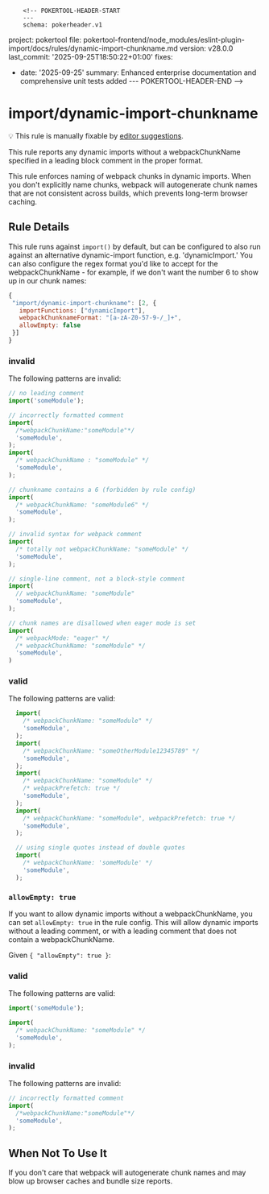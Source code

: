         <!-- POKERTOOL-HEADER-START
        ---
        schema: pokerheader.v1
project: pokertool
file: pokertool-frontend/node_modules/eslint-plugin-import/docs/rules/dynamic-import-chunkname.md
version: v28.0.0
last_commit: '2025-09-25T18:50:22+01:00'
fixes:
- date: '2025-09-25'
  summary: Enhanced enterprise documentation and comprehensive unit tests added
        ---
        POKERTOOL-HEADER-END -->
# import/dynamic-import-chunkname

💡 This rule is manually fixable by [editor suggestions](https://eslint.org/docs/latest/use/core-concepts#rule-suggestions).

<!-- end auto-generated rule header -->

This rule reports any dynamic imports without a webpackChunkName specified in a leading block comment in the proper format.

This rule enforces naming of webpack chunks in dynamic imports. When you don't explicitly name chunks, webpack will autogenerate chunk names that are not consistent across builds, which prevents long-term browser caching.

## Rule Details

This rule runs against `import()` by default, but can be configured to also run against an alternative dynamic-import function, e.g. 'dynamicImport.'
You can also configure the regex format you'd like to accept for the webpackChunkName - for example, if we don't want the number 6 to show up in our chunk names:

 ```javascript
{
  "import/dynamic-import-chunkname": [2, {
    importFunctions: ["dynamicImport"],
    webpackChunknameFormat: "[a-zA-Z0-57-9-/_]+",
    allowEmpty: false
  }]
}
```

### invalid

The following patterns are invalid:

```javascript
// no leading comment
import('someModule');

// incorrectly formatted comment
import(
  /*webpackChunkName:"someModule"*/
  'someModule',
);
import(
  /* webpackChunkName : "someModule" */
  'someModule',
);

// chunkname contains a 6 (forbidden by rule config)
import(
  /* webpackChunkName: "someModule6" */
  'someModule',
);

// invalid syntax for webpack comment
import(
  /* totally not webpackChunkName: "someModule" */
  'someModule',
);

// single-line comment, not a block-style comment
import(
  // webpackChunkName: "someModule"
  'someModule',
);

// chunk names are disallowed when eager mode is set
import(
  /* webpackMode: "eager" */
  /* webpackChunkName: "someModule" */
  'someModule',
)
```

### valid

The following patterns are valid:

```javascript
  import(
    /* webpackChunkName: "someModule" */
    'someModule',
  );
  import(
    /* webpackChunkName: "someOtherModule12345789" */
    'someModule',
  );
  import(
    /* webpackChunkName: "someModule" */
    /* webpackPrefetch: true */
    'someModule',
  );
  import(
    /* webpackChunkName: "someModule", webpackPrefetch: true */
    'someModule',
  );

  // using single quotes instead of double quotes
  import(
    /* webpackChunkName: 'someModule' */
    'someModule',
  );
```

### `allowEmpty: true`

If you want to allow dynamic imports without a webpackChunkName, you can set `allowEmpty: true` in the rule config. This will allow dynamic imports without a leading comment, or with a leading comment that does not contain a webpackChunkName.

Given `{ "allowEmpty": true }`:

<!-- markdownlint-disable-next-line MD024 -- duplicate header -->
### valid

The following patterns are valid:

```javascript
import('someModule');

import(
  /* webpackChunkName: "someModule" */
  'someModule',
);
```
<!-- markdownlint-disable-next-line MD024 -- duplicate header -->
### invalid

The following patterns are invalid:

```javascript
// incorrectly formatted comment
import(
  /*webpackChunkName:"someModule"*/
  'someModule',
);
```

## When Not To Use It

If you don't care that webpack will autogenerate chunk names and may blow up browser caches and bundle size reports.
